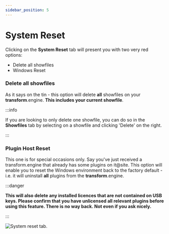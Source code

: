 ```yaml
---
sidebar_position: 5
---
```


# System Reset

Clicking on the **System Reset** tab will present you with two very red options:

- Delete all showfiles
- Windows Reset

### Delete all showfiles

As it says on the tin - this option will delete **all** showfiles on your **transform**.engine. **This includes your current showfile**.

:::info

If you are looking to only delete one showfile, you can do so in the **Showfiles** tab by selecting on a showfile and clicking 'Delete' on the right.

:::

### Plugin Host Reset

This one is for special occasions only. Say you've just received a transform.engine that already has some plugins on it@site. This option will enable you to reset the Windows environment back to the factory default - i.e. it will uninstall **all** plugins from the **transform**.engine.

:::danger

**This will also delete any installed licences that are not contained on USB keys. Please confirm that you have unlicensed all relevant plugins before using this feature. There is no way back. Not even if you ask nicely.**

:::

![System reset tab.](@site/static/img/transformclient/v1.5/system-reset.png)
